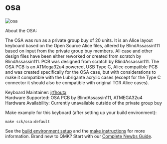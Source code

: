 # osa

![osa](https://i.imgur.com/U2x7TQ8.jpg)

About the OSA:

The OSA was run as a private group buy of 20 units. It is an Alice layout keyboard based on the Open Source Alice files, altered by BlindAssassin111 based on input from the private group buy members.
All case and other design files have been either reworked or created from scratch by BlindAssassin111. PCB was designed from scratch by BlindAssassin111.
The OSA PCB is an ATMega32u4 powered, USB Type C, Alice compatible PCB and was created specifically for the OSA case, but with considerations to make it compatible with the Lubrigante acrylic cases (except for the Type C connector it should also be compatible with original TGR Alice cases).

Keyboard Maintainer: [jrfhoutx](https://github.com/jrfhoutx)  
Hardware Supported: OSA PCB by BlindAssassin111, ATMEGA32u4  
Hardware Availability: Currently unavailable outside of the private group buy

Make example for this keyboard (after setting up your build environment):

    make sck/osa:default

See the [build environment setup](https://docs.qmk.fm/#/getting_started_build_tools) and the [make instructions](https://docs.qmk.fm/#/getting_started_make_guide) for more information. Brand new to QMK? Start with our [Complete Newbs Guide](https://docs.qmk.fm/#/newbs).
